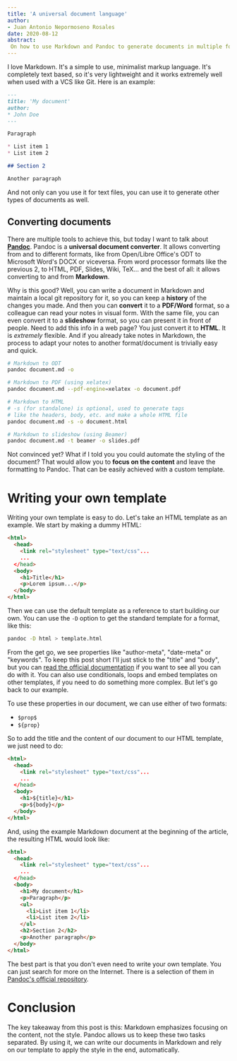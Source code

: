 ```yaml
---
title: 'A universal document language'
author: 
- Juan Antonio Nepormoseno Rosales
date: 2020-08-12
abstract: 
 On how to use Markdown and Pandoc to generate documents in multiple formats (HTML, PDF, DOC, PPT, ODT...)
---
```


I love Markdown.
It's a simple to use, minimalist markup language.
It's completely text based, so it's very lightweight and it works extremely well when used with a VCS like Git. 
Here is an example:

```md
---
title: 'My document'
author:
* John Doe
---

Paragraph

* List item 1
* List item 2

## Section 2

Another paragraph

```

And not only can you use it for text files, you can use it to generate other types of documents as well.

## Converting documents

There are multiple tools to achieve this, but today I want to talk about **[Pandoc](https://pandoc.org/)**.
Pandoc is a **universal document converter**.
It allows converting from and to different formats, like from Open/Libre Office's ODT to Microsoft Word's DOCX or viceversa.
From word processor formats like the previous 2, to HTML, PDF, Slides, Wiki, TeX...
and the best of all: it allows converting to and from **Markdown**.

Why is this good?
Well, you can write a document in Markdown and maintain a local git repository for it, so you can keep a **history** of the changes you made.
And then you can **convert** it to a **PDF/Word** format, so a colleague can read your notes in visual form.
With the same file, you can even convert it to a **slideshow** format, so you can present it in front of people.
Need to add this info in a web page?
You just convert it to **HTML**.
It is _extremely_ flexible.
And if you already take notes in Markdown, the process to adapt your notes to another format/document is trivially easy and quick.

```sh
# Markdown to ODT
pandoc document.md -o 

# Markdown to PDF (using xelatex)
pandoc document.md --pdf-engine=xelatex -o document.pdf

# Markdown to HTML
# -s (for standalone) is optional, used to generate tags 
# like the headers, body, etc. and make a whole HTML file
pandoc document.md -s -o document.html

# Markdown to slideshow (using Beamer)
pandoc document.md -t beamer -o slides.pdf
```

Not convinced yet?
What if I told you you could automate the styling of the document?
That would allow you to **focus on the content** and leave the formatting to Pandoc.
That can be easily achieved with a custom template.

# Writing your own template

Writing your own template is easy to do.
Let's take an HTML template as an example.
We start by making a dummy HTML:

```html
<html>
  <head>
    <link rel="stylesheet" type="text/css"...
    ...
  </head>
  <body>
    <h1>Title</h1>
    <p>Lorem ipsum...</p>
  </body>
</html>
```

Then we can use the default template as a reference to start building our own.
You can use the `-D` option to get the standard template for a format, like this:

```sh
pandoc -D html > template.html
```

From the get go, we see properties like "author-meta", "date-meta" or "keywords".
To keep this post short I'll just stick to the "title" and "body", but you can [read the official documentation](https://pandoc.org/MANUAL.html#variables) if you want to see all you can do with it.
You can also use conditionals, loops and embed templates on other templates, if you need to do something more complex.
But let's go back to our example.

To use these properties in our document, we can use either of two formats:

* `$prop$`
* `${prop}`

So to add the title and the content of our document to our HTML template, we just need to do:

```html
<html>
  <head>
    <link rel="stylesheet" type="text/css"...
    ...
  </head>
  <body>
    <h1>${title}</h1>
    <p>${body}</p>
  </body>
</html>
```

And, using the example Markdown document at the beginning of the article, the resulting HTML would look like:

```html
<html>
  <head>
    <link rel="stylesheet" type="text/css"...
    ...
  </head>
  <body>
    <h1>My document</h1>
    <p>Paragraph</p>
    <ul>
      <li>List item 1</li>
      <li>List item 2</li>
    </ul>
    <h2>Section 2</h2>
    <p>Another paragraph</p>
  </body>
</html>
```

The best part is that you don't even need to write your own template.
You can just search for more on the Internet.
There is a selection of them in [Pandoc's official repository](https://github.com/jgm/pandoc/wiki/User-contributed-templates).

# Conclusion

The key takeaway from this post is this:
Markdown emphasizes focusing on the content, not the style.
Pandoc allows us to keep these two tasks separated.
By using it, we can write our documents in Markdown and rely on our template to apply the style in the end, automatically.

